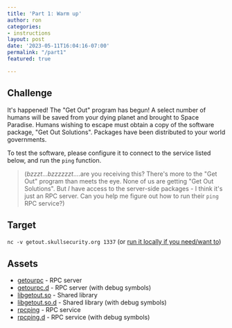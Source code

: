 ```yaml
---
title: 'Part 1: Warm up'
author: ron
categories:
- instructions
layout: post
date: '2023-05-11T16:04:16-07:00'
permalink: "/part1"
featured: true

---
```


## Challenge

It's happened! The "Get Out" program has begun! A select number of humans
will be saved from your dying planet and brought to Space Paradise. Humans
wishing to escape must obtain a copy of the software package, "Get Out
Solutions". Packages have been distributed to your world governments.

To test the software, please configure it to connect to the service listed
below, and run the `ping` function.

> (*bzzzt*...*bzzzzzzt*....are you receiving this? There's more to the "Get
> Out" program than meets the eye. None of us are getting "Get Out
> Solutions". But *I* have access to the server-side packages - I think it's
> just an RPC server. Can you help me figure out how to run their `ping` RPC
> service?)

<!--more-->

## Target

`nc -v getout.skullsecurity.org 1337` (or [run it locally if you need/want to](/backup-plan))

## Assets

* [getourpc](/blogdata/getoutrpc) - RPC server
* [getourpc.d](/blogdata/getoutrpc.d) - RPC server (with debug symbols)
* [libgetout.so](/blogdata/libgetout.so) - Shared library
* [libgetout.so.d](/blogdata/libgetout.so.d) - Shared library (with debug symbols)
* [rpcping](/blogdata/rpcping) - RPC service
* [rpcping.d](/blogdata/rpcping.d) - RPC service (with debug symbols)
